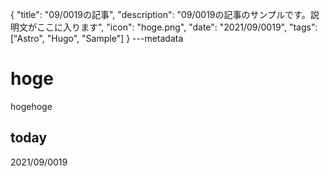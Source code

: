{
  "title": "09/0019の記事",
  "description": "09/0019の記事のサンプルです。説明文がここに入ります",
  "icon": "hoge.png",
  "date": "2021/09/0019",
  "tags": ["Astro", "Hugo", "Sample"]
}
---metadata

# hoge
hogehoge

## today
2021/09/0019